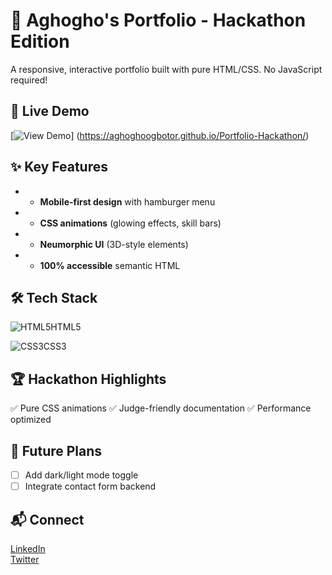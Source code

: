 # 🌟 Aghogho's Portfolio - Hackathon Edition 
A responsive, interactive portfolio built with pure HTML/CSS. No JavaScript required! 

## 🚀 Live Demo 
[![View Demo](https://img.shields.io/badge/View-Live_Demo-green)]
(https://aghoghoogbotor.github.io/Portfolio-Hackathon/) 

## ✨ Key Features 
- - **Mobile-first design** with hamburger menu
- - **CSS animations** (glowing effects, skill bars)
- - **Neumorphic UI** (3D-style elements)
- - **100% accessible** semantic HTML
    
## 🛠 Tech Stack 
<p align="left"> 
  <p><img src="https://img.shields.io/badge/HTML5-E34F26?logo=html5&logoColor=white" alt="HTML5">HTML5 </p> 
  <P><img src="https://img.shields.io/badge/CSS3-1572B6?logo=css3&logoColor=white" alt="CSS3">CSS3</p> 
</p> 


## 🏆 Hackathon Highlights 
✅ Pure CSS animations 
✅ Judge-friendly documentation 
✅ Performance optimized 

## 🔮 Future Plans 
- [ ] Add dark/light mode toggle
- [ ] Integrate contact form backend

## 📬 Connect 
<a href="https://www.linkedin.com/in/aghogho-ogbotor-a5a62b224?utm_source=share&utm_campaign=share_via&utm_content=profile&utm_medium=ios_app"> 
  LinkedIn
</a>
<br>
<a href="https://twitter.com/sylvi_bae?s=21"> 
  Twitter 
</a> 
  
